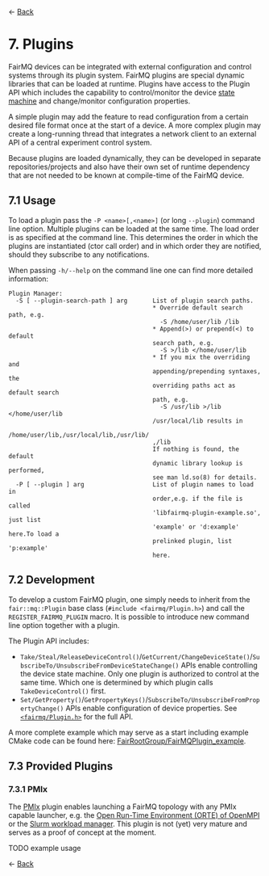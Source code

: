 ← [Back](../README.md)

# 7. Plugins

FairMQ devices can be integrated with external configuration and control systems through its plugin system. FairMQ plugins are special dynamic libraries that can be loaded at runtime. Plugins have access to the Plugin API which includes the capability to control/monitor the device [state machine](Device.md#13-state-machine) and change/monitor configuration properties.

A simple plugin may add the feature to read configuration from a certain desired file format once at the start of a device. A more complex plugin may create a long-running thread that integrates a network client to an external API of a central experiment control system.

Because plugins are loaded dynamically, they can be developed in separate repositories/projects and also have their own set of runtime dependency that are not needed to be known at compile-time of the FairMQ device.

## 7.1 Usage

To load a plugin pass the `-P <name>[,<name>]` (or long `--plugin`) command line option. Multiple plugins can be loaded at the same time. The load order is as specified at the command line. This determines the order in which the plugins are instantiated (ctor call order) and in which order they are notified, should they subscribe to any notifications.

When passing `-h/--help` on the command line one can find more detailed information:

```
Plugin Manager:
  -S [ --plugin-search-path ] arg       List of plugin search paths.
                                        * Override default search path, e.g.
                                          -S /home/user/lib /lib
                                        * Append(>) or prepend(<) to default
                                        search path, e.g.
                                          -S >/lib </home/user/lib
                                        * If you mix the overriding and
                                        appending/prepending syntaxes, the
                                        overriding paths act as default search
                                        path, e.g.
                                          -S /usr/lib >/lib </home/user/lib
                                        /usr/local/lib results in
                                        /home/user/lib,/usr/local/lib,/usr/lib/
                                        ,/lib
                                        If nothing is found, the default
                                        dynamic library lookup is performed,
                                        see man ld.so(8) for details.
  -P [ --plugin ] arg                   List of plugin names to load in
                                        order,e.g. if the file is called
                                        'libfairmq-plugin-example.so', just list
                                        'example' or 'd:example' here.To load a
                                        prelinked plugin, list 'p:example'
                                        here.
```

## 7.2 Development

To develop a custom FairMQ plugin, one simply needs to inherit from the `fair::mq::Plugin` base class (`#include <fairmq/Plugin.h>`) and call the `REGISTER_FAIRMQ_PLUGIN` macro. It is possible to introduce new command line option together with a plugin.

The Plugin API includes:
  * `Take/Steal/ReleaseDeviceControl()`/`GetCurrent/ChangeDeviceState()`/`SubscribeTo/UnsubscribeFromDeviceStateChange()` APIs enable controlling the device state machine. Only one plugin is authorized to control at the same time. Which one is determined by which plugin calls `TakeDeviceControl()` first.
  * `Set/GetProperty()`/`GetPropertyKeys()`/`SubscribeTo/UnsubscribeFromPropertyChange()` APIs enable configuration of device properties.
See [`<fairmq/Plugin.h>`](/fairmq/Plugin.h) for the full API.

A more complete example which may serve as a start including example CMake code can be found here: [FairRootGroup/FairMQPlugin_example](https://github.com/FairRootGroup/FairMQPlugin_example).

## 7.3 Provided Plugins

### 7.3.1 PMIx

The [PMIx](https://pmix.org/) plugin enables launching a FairMQ topology with any PMIx capable launcher, e.g. the [Open Run-Time Environment (ORTE) of OpenMPI](https://www.open-mpi.org/doc/v4.0/man1/mpirun.1.php) or the [Slurm workload manager](https://slurm.schedmd.com/srun.html). This plugin is not (yet) very mature and serves as a proof of concept at the moment.

TODO example usage

← [Back](../README.md)
